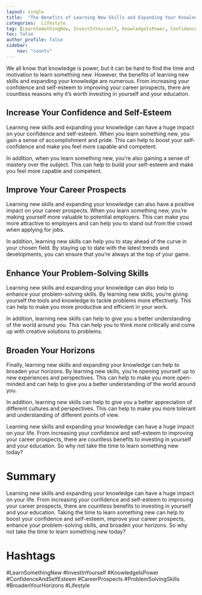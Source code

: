 ```yaml
---
layout: single
title:  "The Benefits of Learning New Skills and Expanding Your Knowledge"
categories:  Lifestyle
tag: [LearnSomethingNew, InvestInYourself, KnowledgeIsPower, ConfidenceAndSelfEsteem, CareerProspects, ProblemSolvingSkills, BroadenYourHorizons, Lifestyle, ]
toc: false
author_profile: false
sidebar:
    nav: "counts"
---
```

    
We all know that knowledge is power, but it can be hard to find the time and motivation to learn something new. However, the benefits of learning new skills and expanding your knowledge are numerous. From increasing your confidence and self-esteem to improving your career prospects, there are countless reasons why it’s worth investing in yourself and your education.

## Increase Your Confidence and Self-Esteem

Learning new skills and expanding your knowledge can have a huge impact on your confidence and self-esteem. When you learn something new, you gain a sense of accomplishment and pride. This can help to boost your self-confidence and make you feel more capable and competent.

In addition, when you learn something new, you’re also gaining a sense of mastery over the subject. This can help to build your self-esteem and make you feel more capable and competent.

## Improve Your Career Prospects

Learning new skills and expanding your knowledge can also have a positive impact on your career prospects. When you learn something new, you’re making yourself more valuable to potential employers. This can make you more attractive to employers and can help you to stand out from the crowd when applying for jobs.

In addition, learning new skills can help you to stay ahead of the curve in your chosen field. By staying up to date with the latest trends and developments, you can ensure that you’re always at the top of your game.

## Enhance Your Problem-Solving Skills

Learning new skills and expanding your knowledge can also help to enhance your problem-solving skills. By learning new skills, you’re giving yourself the tools and knowledge to tackle problems more effectively. This can help to make you more productive and efficient in your work.

In addition, learning new skills can help to give you a better understanding of the world around you. This can help you to think more critically and come up with creative solutions to problems.

## Broaden Your Horizons

Finally, learning new skills and expanding your knowledge can help to broaden your horizons. By learning new skills, you’re opening yourself up to new experiences and perspectives. This can help to make you more open-minded and can help to give you a better understanding of the world around you.

In addition, learning new skills can help to give you a better appreciation of different cultures and perspectives. This can help to make you more tolerant and understanding of different points of view.

Learning new skills and expanding your knowledge can have a huge impact on your life. From increasing your confidence and self-esteem to improving your career prospects, there are countless benefits to investing in yourself and your education. So why not take the time to learn something new today?

# Summary

Learning new skills and expanding your knowledge can have a huge impact on your life. From increasing your confidence and self-esteem to improving your career prospects, there are countless benefits to investing in yourself and your education. Taking the time to learn something new can help to boost your confidence and self-esteem, improve your career prospects, enhance your problem-solving skills, and broaden your horizons. So why not take the time to learn something new today?

# Hashtags

#LearnSomethingNew #InvestInYourself #KnowledgeIsPower #ConfidenceAndSelfEsteem #CareerProspects #ProblemSolvingSkills #BroadenYourHorizons #Lifestyle